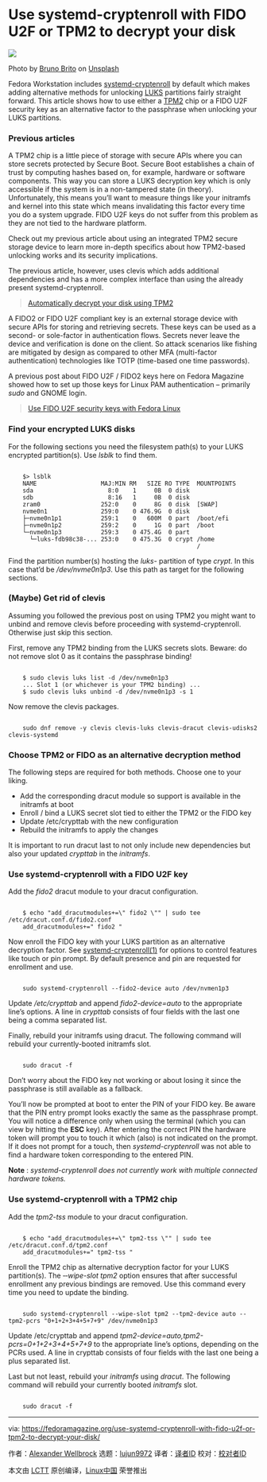 [#]: subject: "Use systemd-cryptenroll with FIDO U2F or TPM2 to decrypt your disk"
[#]: via: "https://fedoramagazine.org/use-systemd-cryptenroll-with-fido-u2f-or-tpm2-to-decrypt-your-disk/"
[#]: author: "Alexander Wellbrock https://fedoramagazine.org/author/w4tsn/"
[#]: collector: "lujun9972"
[#]: translator: " "
[#]: reviewer: " "
[#]: publisher: " "
[#]: url: " "

Use systemd-cryptenroll with FIDO U2F or TPM2 to decrypt your disk
======

![][1]

Photo by [Bruno Brito][2] on [Unsplash][3]

Fedora Workstation includes [systemd-cryptenroll][4] by default which makes adding alternative methods for unlocking [LUKS][5] partitions fairly straight forward. This article shows how to use either a [TPM2][6] chip or a FIDO U2F security key as an alternative factor to the passphrase when unlocking your LUKS partitions.

### Previous articles

A TPM2 chip is a little piece of storage with secure APIs where you can store secrets protected by Secure Boot. Secure Boot establishes a chain of trust by computing hashes based on, for example, hardware or software components. This way you can store a LUKS decryption key which is only accessible if the system is in a non-tampered state (in theory). Unfortunately, this means you’ll want to measure things like your initramfs and kernel into this state which means invalidating this factor every time you do a system upgrade. FIDO U2F keys do not suffer from this problem as they are not tied to the hardware platform.

Check out my previous article about using an integrated TPM2 secure storage device to learn more in-depth specifics about how TPM2-based unlocking works and its security implications.

The previous article, however, uses clevis which adds additional dependencies and has a more complex interface than using the already present systemd-cryptenroll.

> [Automatically decrypt your disk using TPM2][7]

A FIDO2 or FIDO U2F compliant key is an external storage device with secure APIs for storing and retrieving secrets. These keys can be used as a second- or sole-factor in authentication flows. Secrets never leave the device and verification is done on the client. So attack scenarios like fishing are mitigated by design as compared to other MFA (multi-factor authentication) technologies like TOTP (time-based one time passwords).

A previous post about FIDO U2F / FIDO2 keys here on Fedora Magazine showed how to set up those keys for Linux PAM authentication – primarily _sudo_ and GNOME login.

> [Use FIDO U2F security keys with Fedora Linux][8]

### Find your encrypted LUKS disks

For the following sections you need the filesystem path(s) to your LUKS encrypted partition(s). Use _lsblk_ to find them.

```

    $> lsblk
    NAME                  MAJ:MIN RM   SIZE RO TYPE  MOUNTPOINTS
    sda                     8:0    1     0B  0 disk
    sdb                     8:16   1     0B  0 disk
    zram0                 252:0    0     8G  0 disk  [SWAP]
    nvme0n1               259:0    0 476.9G  0 disk
    ├─nvme0n1p1           259:1    0   600M  0 part  /boot/efi
    ├─nvme0n1p2           259:2    0     1G  0 part  /boot
    └─nvme0n1p3           259:3    0 475.4G  0 part
      └─luks-fdb98c38-... 253:0    0 475.3G  0 crypt /home
                                                     /

```

Find the partition number(s) hosting the _luks-_ partition of type _crypt_. In this case that’d be _/dev/nvme0n1p3_. Use this path as target for the following sections.

### (Maybe) Get rid of clevis

Assuming you followed the previous post on using TPM2 you might want to unbind and remove clevis before proceeding with systemd-cryptenroll. Otherwise just skip this section.

First, remove any TPM2 binding from the LUKS secrets slots. Beware: do not remove slot 0 as it contains the passphrase binding!

```

    $ sudo clevis luks list -d /dev/nvme0n1p3
    ... Slot 1 (or whichever is your TPM2 binding) ...
    $ sudo clevis luks unbind -d /dev/nvme0n1p3 -s 1

```

Now remove the clevis packages.

```

    sudo dnf remove -y clevis clevis-luks clevis-dracut clevis-udisks2 clevis-systemd

```

### Choose TPM2 or FIDO as an alternative decryption method

The following steps are required for both methods. Choose one to your liking.

  * Add the corresponding dracut module so support is available in the initramfs at boot
  * Enroll / bind a LUKS secret slot tied to either the TPM2 or the FIDO key
  * Update /etc/crypttab with the new configuration
  * Rebuild the initramfs to apply the changes



It is important to run dracut last to not only include new dependencies but also your updated _crypttab_ in the _initramfs_.

### Use systemd-cryptenroll with a FIDO U2F key

Add the _fido2_ dracut module to your dracut configuration.

```

    $ echo "add_dracutmodules+=\" fido2 \"" | sudo tee /etc/dracut.conf.d/fido2.conf
    add_dracutmodules+=" fido2 "

```

Now enroll the FIDO key with your LUKS partition as an alternative decryption factor. See [systemd-cryptenroll(1)][9] for options to control features like touch or pin prompt. By default presence and pin are requested for enrollment and use.

```

    sudo systemd-cryptenroll --fido2-device auto /dev/nvmen1p3

```

Update _/etc/crypttab_ and append _fido2-device=auto_ to the appropriate line’s options. A line in _crypttab_ consists of four fields with the last one being a comma separated list.

Finally, rebuild your initramfs using dracut. The following command will rebuild your currently-booted initramfs slot.

```

    sudo dracut -f

```

Don’t worry about the FIDO key not working or about losing it since the passphrase is still available as a fallback.

You’ll now be prompted at boot to enter the PIN of your FIDO key. Be aware that the PIN entry prompt looks exactly the same as the passphrase prompt. You will notice a difference only when using the terminal (which you can view by hitting the **ESC** key). After entering the correct PIN the hardware token will prompt you to touch it which (also) is not indicated on the prompt. If it does not prompt for a touch, then _systemd-cryptenroll_ was not able to find a hardware token corresponding to the entered PIN.

**Note** : _systemd-cryptenroll does not currently work with multiple connected hardware tokens._

### Use systemd-cryptenroll with a TPM2 chip

Add the _tpm2-tss_ module to your dracut configuration.

```

    $ echo "add_dracutmodules+=\" tpm2-tss \"" | sudo tee /etc/dracut.conf.d/tpm2.conf
    add_dracutmodules+=" tpm2-tss "

```

Enroll the TPM2 chip as alternative decryption factor for your LUKS partition(s). The _‐‐wipe-slot tpm2_ option ensures that after successful enrollment any previous bindings are removed. Use this command every time you need to update the binding.

```

    sudo systemd-cryptenroll --wipe-slot tpm2 --tpm2-device auto --tpm2-pcrs "0+1+2+3+4+5+7+9" /dev/nvme0n1p3

```

Update /etc/crypttab and append _tpm2-device=auto,tpm2-pcrs=0+1+2+3+4+5+7+9_ to the appropriate line’s options, depending on the PCRs used. A line in crypttab consists of four fields with the last one being a plus separated list.

Last but not least, rebuild your _initramfs_ using _dracut_. The following command will rebuild your currently booted _initramfs_ slot.

```

    sudo dracut -f

```

--------------------------------------------------------------------------------

via: https://fedoramagazine.org/use-systemd-cryptenroll-with-fido-u2f-or-tpm2-to-decrypt-your-disk/

作者：[Alexander Wellbrock][a]
选题：[lujun9972][b]
译者：[译者ID](https://github.com/译者ID)
校对：[校对者ID](https://github.com/校对者ID)

本文由 [LCTT](https://github.com/LCTT/TranslateProject) 原创编译，[Linux中国](https://linux.cn/) 荣誉推出

[a]: https://fedoramagazine.org/author/w4tsn/
[b]: https://github.com/lujun9972
[1]: https://fedoramagazine.org/wp-content/uploads/2023/05/systemd_cryptenroll_and_fido_u2f-816x345.jpg
[2]: https://unsplash.com/ko/@bhdebrito?utm_source=unsplash&utm_medium=referral&utm_content=creditCopyText
[3]: https://unsplash.com/s/photos/security-key?orientation=landscape&utm_source=unsplash&utm_medium=referral&utm_content=creditCopyText
[4]: https://www.freedesktop.org/software/systemd/man/systemd-cryptenroll.html
[5]: https://en.wikipedia.org/wiki/Linux_Unified_Key_Setup
[6]: https://en.wikipedia.org/wiki/Trusted_Platform_Module
[7]: https://fedoramagazine.org/automatically-decrypt-your-disk-using-tpm2/
[8]: https://fedoramagazine.org/use-fido-u2f-security-keys-with-fedora-linux/
[9]: https://man7.org/linux/man-pages/man1/systemd-cryptenroll.1.html
